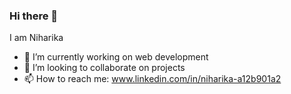 
### Hi there 👋
I am Niharika

- 🔭 I’m currently working on web development
- 👯 I’m looking to collaborate on projects
- 📫 How to reach me: www.linkedin.com/in/niharika-a12b901a2
